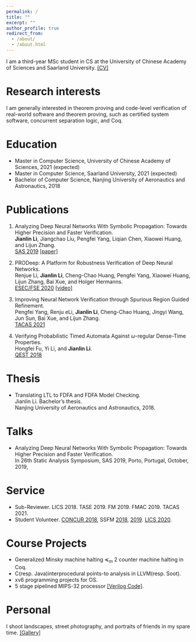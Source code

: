```yaml
---
permalink: /
title: ""
excerpt: ""
author_profile: true
redirect_from: 
  - /about/
  - /about.html
---
```


I am a third-year MSc student in CS at the University of Chinese Academy of Sciences and Saarland University. [\[CV\]](/files/CV_Jianlin_Li.pdf)

Research interests
======
I am generally interested in theorem proving and code-level verification of real-world software and theorem proving, such as certified system software, concurrent separation logic, and Coq.

Education
======
* Master in Computer Science, University of Chinese Academy of Sciences, 2021 (expected)
* Master in Computer Science, Saarland University, 2021 (expected)
* Bachelor of Computer Science, Nanjing University of Aeronautics and Astronautics, 2018

Publications
======

1. Analyzing Deep Neural Networks With Symbolic Propagation: Towards Higher Precision and Faster Verification. \
   **Jianlin Li**, Jiangchao Liu, Pengfei Yang, Liqian Chen, Xiaowei Huang, and Lijun Zhang.\
   [SAS 2019](https://staticanalysis.org/sas2019/) [\[paper\]](files/sas19.pdf)

2. PRODeep: A Platform for Robustness Verification of Deep Neural Networks. \
   Renjue Li, **Jianlin Li**, Cheng-Chao Huang, Pengfei Yang, Xiaowei Huang, Lijun Zhang, Bai Xue, and Holger Hermanns.\
   [ESEC/FSE 2020](https://2020.esec-fse.org/) [\[video\]](https://www.youtube.com/watch?v=Nu-iQkJXmeM)
   
3. Improving Neural Network Verification through Spurious Region Guided Refinement. \
   Pengfei Yang, Renju eLi, **Jianlin Li**, Cheng-Chao Huang, Jingyi Wang, Jun Sun, Bai Xue, and Lijun Zhang.\
   [TACAS 2021](https://etaps.org/user-profile/archive/51-etaps-2021/450-tacas-2021-accepted-papers)

4. Verifying Probabilistic Timed Automata Against $\omega$-regular Dense-Time Properties.\
   Hongfei Fu, Yi Li, and **Jianlin Li**.\
   [QEST 2018](https://www.qest.org/qest2018/)

Thesis
======
* Translating LTL to FDFA and FDFA Model Checking. \
  Jianlin Li. Bachelor’s thesis. \
  Nanjing University of Aeronautics and Astronautics, 2018.
  
Talks
======
* Analyzing Deep Neural Networks With Symbolic Propagation: Towards Higher Precision and Faster Verification.\
  In 26th Static Analysis Symposium, SAS 2019, Porto, Portugal, October, 2019, 

Service
======
* Sub-Reviewer. LICS 2018. TASE 2019. FM 2019. FMAC 2019. TACAS 2021.
* Student Volunteer. [CONCUR 2018](http://confesta2018.csp.escience.cn/), SSFM [2018](http://lcs.ios.ac.cn/ssfm/ssfm2018/index.html), [2019](http://lcs.ios.ac.cn/ssfm/). [LICS 2020](https://lics2020.saarland-informatics-campus.de/).


Course Projects
======
* Generalized Minsky machine halting $\preccurlyeq_m$ 2 counter machine halting in Coq.
* C(resp. Java)interprocedural points-to analysis in LLVM(resp. Soot).
* xv6 programming projects for OS.
* 5 stage pipelined MIPS-32 processor [\[Verilog Code\]](https://github.com/ljlin/MIPS48PipelineCPU/tree/master/src).

Personal
======
I shoot landscapes, street photography, and portraits of friends in my spare time. [\[Gallery\]](https://500px.com/p/vcg-ljlin)
